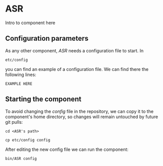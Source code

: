 # ASR
Intro to component here


## Configuration parameters
As any other component, *ASR* needs a configuration file to start. In
```
etc/config
```
you can find an example of a configuration file. We can find there the following lines:
```
EXAMPLE HERE
```

## Starting the component
To avoid changing the *config* file in the repository, we can copy it to the component's home directory, so changes will remain untouched by future git pulls:

```
cd <ASR's path> 
```
```
cp etc/config config
```

After editing the new config file we can run the component:

```
bin/ASR config
```
